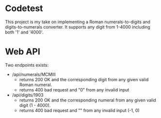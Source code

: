 # Codetest
This project is my take on implementing a Roman numerals-to-digits and digits-to-numerals converter. It supports any digit from 1-4000 including both '1' and '4000'.

# Web API
Two endpoints exists:

   - /api/numerals/MCMIII 
      - returns 200 OK and the corresponding digit from any given valid Roman numeral.
      - returns 400 bad request and "0" from any invalid input
   - /api/digits/1903
      - returns 200 OK and the corresponding numeral from any given valid digit (1 - 4000).
      - returns 400 bad request and "" from any invalid input (-1, 0)
